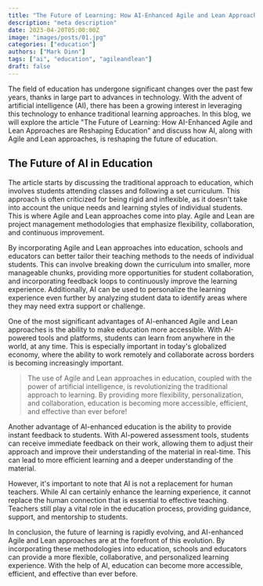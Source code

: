 ```yaml
---
title: "The Future of Learning: How AI-Enhanced Agile and Lean Approaches are Reshaping Education"
description: "meta description"
date: 2023-04-20T05:00:00Z
image: "images/posts/01.jpg"
categories: ["education"]
authors: ["Mark Dinn"]
tags: ["ai", "education", "agileandlean"]
draft: false
---
```


The field of education has undergone significant changes over the past few years, thanks in large part to advances in technology. With the advent of artificial intelligence (AI), there has been a growing interest in leveraging this technology to enhance traditional learning approaches. In this blog, we will explore the article "The Future of Learning: How AI-Enhanced Agile and Lean Approaches are Reshaping Education" and discuss how AI, along with Agile and Lean approaches, is reshaping the future of education.

## The Future of AI in Education

The article starts by discussing the traditional approach to education, which involves students attending classes and following a set curriculum. This approach is often criticized for being rigid and inflexible, as it doesn't take into account the unique needs and learning styles of individual students. This is where Agile and Lean approaches come into play. Agile and Lean are project management methodologies that emphasize flexibility, collaboration, and continuous improvement.

By incorporating Agile and Lean approaches into education, schools and educators can better tailor their teaching methods to the needs of individual students. This can involve breaking down the curriculum into smaller, more manageable chunks, providing more opportunities for student collaboration, and incorporating feedback loops to continuously improve the learning experience. Additionally, AI can be used to personalize the learning experience even further by analyzing student data to identify areas where they may need extra support or challenge.

One of the most significant advantages of AI-enhanced Agile and Lean approaches is the ability to make education more accessible. With AI-powered tools and platforms, students can learn from anywhere in the world, at any time. This is especially important in today's globalized economy, where the ability to work remotely and collaborate across borders is becoming increasingly important.

> The use of Agile and Lean approaches in education, coupled with the power of artificial intelligence, is revolutionizing the traditional approach to learning. By providing more flexibility, personalization, and collaboration, education is becoming more accessible, efficient, and effective than ever before!

Another advantage of AI-enhanced education is the ability to provide instant feedback to students. With AI-powered assessment tools, students can receive immediate feedback on their work, allowing them to adjust their approach and improve their understanding of the material in real-time. This can lead to more efficient learning and a deeper understanding of the material.

However, it's important to note that AI is not a replacement for human teachers. While AI can certainly enhance the learning experience, it cannot replace the human connection that is essential to effective teaching. Teachers still play a vital role in the education process, providing guidance, support, and mentorship to students.

In conclusion, the future of learning is rapidly evolving, and AI-enhanced Agile and Lean approaches are at the forefront of this evolution. By incorporating these methodologies into education, schools and educators can provide a more flexible, collaborative, and personalized learning experience. With the help of AI, education can become more accessible, efficient, and effective than ever before.
